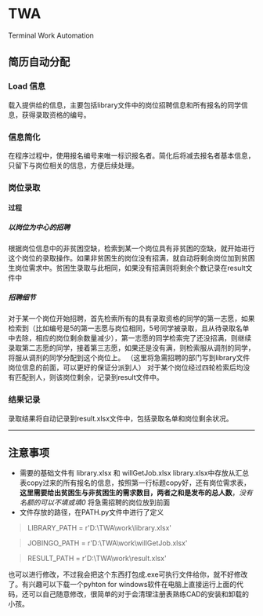 
# TWA
Terminal Work Automation
## 简历自动分配
### Load 信息
载入提供给的信息，主要包括library文件中的岗位招聘信息和所有报名的同学信息，获得录取资格的编号。
### 信息简化
在程序过程中，使用报名编号来唯一标识报名者。简化后将减去报名者基本信息，只留下与岗位相关的信息，方便后续处理。
### 岗位录取
#### 过程
##### 以岗位为中心的招聘
根据岗位信息中的非贫困空缺，检索到某一个岗位具有非贫困的空缺，就开始进行这个岗位的录取操作。如果非贫困生的岗位没有招满，就自动将剩余岗位加到贫困生岗位需求中。贫困生录取与此相同，如果没有招满则将剩余个数记录在result文件中
##### 招聘细节
对于某一个岗位开始招聘，首先检索所有的具有录取资格的同学的第一志愿，如果检索到（比如编号是5的第一志愿与岗位相同，5号同学被录取，且从待录取名单中去除，相应的岗位剩余数量减少），第一志愿的同学检索完了还没招满，则继续录取第二志愿的同学，接着第三志愿，如果还是没有满，则检索服从调剂的同学，将服从调剂的同学分配到这个岗位上。 （这里将急需招聘的部门写到library文件岗位信息的前面，可以更好的保证分派到人）
对于某个岗位经过四轮检索后均没有匹配到人，则该岗位剩余，记录到result文件中。
### 结果记录
录取结果将自动记录到result.xlsx文件中，包括录取名单和岗位剩余状况。
*****
## 注意事项
* 需要的基础文件有 library.xlsx 和 willGetJob.xlsx   library.xlsx中存放从汇总表copy过来的所有报名的信息，按照第一行标题copy好，还有岗位需求表，**这里需要给出贫困生与非贫困生的需求数目，两者之和是发布的总人数**，*没有名额的可以不填或填0* 将急需招聘的岗位放到前面
* 文件存放的路径，在PATH.py文件中进行了定义
>LIBRARY_PATH = r'D:\TWA\work\library.xlsx'

>JOBINGO_PATH = r'D:\TWA\work\willGetJob.xlsx'

>RESULT_PATH = r'D:\TWA\work\result.xlsx'

也可以进行修改，不过我会把这个东西打包成.exe可执行文件给你，就不好修改了。有兴趣可以下载一个pyhton for windows软件在电脑上直接运行上面的代码，还可以自己随意修改，很简单的对于会清理注册表熟练CAD的安装和卸载的小孩。
